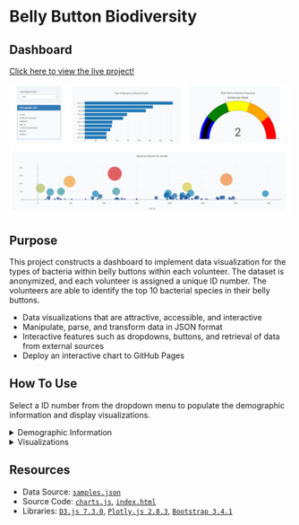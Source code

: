 # Belly Button Biodiversity

## Dashboard
[Click here to view the live project!](https://matin-n.github.io/Belly-Button-Biodiversity/)

![docs/dashboard.png](docs/dashboard.png)


## Purpose
This project constructs a dashboard to implement data visualization for the types of bacteria within belly buttons within each volunteer. The dataset is anonymized, and each volunteer is assigned a unique ID number. The volunteers are able to identify the top 10 bacterial species in their belly buttons.

- Data visualizations that are attractive, accessible, and interactive
- Manipulate, parse, and transform data in JSON format
- Interactive features such as dropdowns, buttons, and retrieval of data from external sources
- Deploy an interactive chart to GitHub Pages

## How To Use
Select a ID number from the dropdown menu to populate the demographic information and display visualizations.

<details>
<summary>Demographic Information</summary>

When a volunteer ID is chosen from the dropdown menu, that person's demographics information, such as location, sex, and age, will be displayed:
![docs/dropdown_menu.png](docs/dropdown_menu.png)
</details>

<details>
<summary>Visualizations</summary>

### Top 10 Bacterial Species (OTUs)
When a volunteer ID is selected from the dropdown menu, that person's top 10 bacterial species (OTUs) are displayed in a horizontal bar chart:

![docs/horizontal_bar_chart_bactera_cultures.png](docs/horizontal_bar_chart_bactera_cultures.png)

### Belly Button Washing Frequency
When a volunteer ID is selected from the dropdown menu, that person's weekly washing frequency is displayed as a measure from 0-10 in a gauge chart:

![docs/gauge_chart_belly_button_washing_freq.png](docs/gauge_chart_belly_button_washing_freq.png)

### Bacteria Cultures Per Sample
When a volunteer ID is selected from the dropdown menu, that person's bacteria culture per sample (otu_ids as x-axis & sample_values as y-axis) is displayed as a bubble chart:

![docs/bubble_chart_bacteria_cultures_per_sample.png](docs/bubble_chart_bacteria_cultures_per_sample.png)
</details>

## Resources
- Data Source: [`samples.json`](samples.json)
- Source Code: [`charts.js`](static/js/charts.js), [`index.html`](index.html)
- Libraries: [`D3.js 7.3.0`](https://d3js.org/), [`Plotly.js 2.8.3`](https://plotly.com/javascript/), [`Bootstrap 3.4.1`](https://getbootstrap.com/docs/3.4/)
